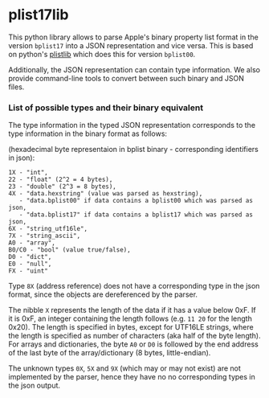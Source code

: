 # plist17lib
This python library allows to parse Apple's binary property list format in the version `bplist17` into a JSON representation and vice versa.
This is based on python's [plistlib](https://docs.python.org/3/library/plistlib.html) which does this for version `bplist00`.

Additionally, the JSON representation can contain type information.
We also provide command-line tools to convert between such binary and JSON files.

### List of possible types and their binary equivalent
The type information in the typed JSON representation corresponds to the type information in the binary format as follows:

(hexadecimal byte representaion in bplist binary - corresponding identifiers in json):
```
1X - "int",
22 - "float" (2^2 = 4 bytes), 
23 - "double" (2^3 = 8 bytes),
4X - "data.hexstring" (value was parsed as hexstring),
   - "data.bplist00" if data contains a bplist00 which was parsed as json,
   - "data.bplist17" if data contains a bplist17 which was parsed as json,
6X - "string_utf16le",
7X - "string_ascii",
A0 - "array",
B0/C0 - "bool" (value true/false),
D0 - "dict",
E0 - "null",
FX - "uint"
```
Type `8X` (address reference) does not have a corresponding type in the json format, since the objects are dereferenced by the parser.

The nibble `X` represents the length of the data if it has a value below 0xF. If it is 0xF, an integer containing the length follows (e.g. `11 20` for the length 0x20).
The length is specified in bytes, except for UTF16LE strings, where the length is specified as number of characters (aka half of the byte length). \
For arrays and dictionaries, the byte `A0` or `D0` is followed by the end address of the last byte of the array/dictionary (8 bytes, little-endian).

The unknown types `0X`, `5X` and `9X` (which may or may not exist) are not implemented by the parser, hence they have no no corresponding types in the json output.
